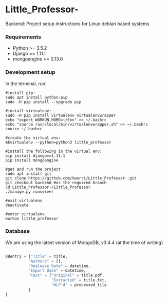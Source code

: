 # Little_Professor-

Backend: Project setup instructions for Linux debian based systems

### Requirements ###
* Python >= 3.5.2
* Django == 1.11.1
* mongoengine >= 0.13.0

### Development setup ###
In the terminal, run:
```
#install pip:
sudo apt install python-pip
sudo -H pip install --upgrade pip

#install virtualenv:
sudo -H pip install virtualenv virtualenvwrapper
echo "export WORKON_HOME=~/Env" >> ~/.bashrc
echo "source /usr/local/bin/virtualenvwrapper.sh" >> ~/.bashrc
source ~/.bashrc

#create the virtual env:
mkvirtualenv --python=python3 little_professor

#install the following in the virtual env:
pip install django==1.11.1
pip install mongoengine

#get and run the project
sudo apt install git
git clone https://github.com/Vworri/Little_Professor-.git
git checkout backend #or the required branch
cd Little_Professor-/Little_Professor
./manage.py runserver

#exit virtualenv
deactivate

#enter virtualenv
workon little_professor

```

### Database ###
We are using the latest version of MongoDB, v3.4.4 (at the time of writing)
```python

DBentry = {"Title" = title,
          "Authors" = [],
          "Realease Date" = datetime,
          "Import Date" = datetime,
          "Text" = {"Original" = title.pdf,
                    "Extracted" = title.txt,
                    "NLP'd" = processed_tile
          }
}
```

